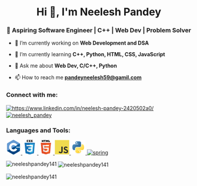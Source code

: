 <h1 align="center">Hi 👋, I'm Neelesh Pandey</h1>
<h3 align="center">🚀 Aspiring Software Engineer | C++ | Web Dev | Problem Solver</h3>

- 🔭 I’m currently working on **Web Development and DSA**

- 🌱 I’m currently learning **C++, Python, HTML, CSS, JavaScript**

- 💬 Ask me about **Web Dev, C/C++, Python**

- 📫 How to reach me **pandeyneelesh59@gamil.com**

<h3 align="left">Connect with me:</h3>
<p align="left">
<a href="https://linkedin.com/in/https://www.linkedin.com/in/neelesh-pandey-2420502a0/" target="blank"><img align="center" src="https://raw.githubusercontent.com/rahuldkjain/github-profile-readme-generator/master/src/images/icons/Social/linked-in-alt.svg" alt="https://www.linkedin.com/in/neelesh-pandey-2420502a0/" height="30" width="40" /></a>
<a href="https://www.leetcode.com/neelesh_pandey" target="blank"><img align="center" src="https://raw.githubusercontent.com/rahuldkjain/github-profile-readme-generator/master/src/images/icons/Social/leet-code.svg" alt="neelesh_pandey" height="30" width="40" /></a>
</p>

<h3 align="left">Languages and Tools:</h3>
<p align="left"> <a href="https://www.w3schools.com/cpp/" target="_blank" rel="noreferrer"> <img src="https://raw.githubusercontent.com/devicons/devicon/master/icons/cplusplus/cplusplus-original.svg" alt="cplusplus" width="40" height="40"/> </a> <a href="https://www.w3schools.com/css/" target="_blank" rel="noreferrer"> <img src="https://raw.githubusercontent.com/devicons/devicon/master/icons/css3/css3-original-wordmark.svg" alt="css3" width="40" height="40"/> </a> <a href="https://www.w3.org/html/" target="_blank" rel="noreferrer"> <img src="https://raw.githubusercontent.com/devicons/devicon/master/icons/html5/html5-original-wordmark.svg" alt="html5" width="40" height="40"/> </a> <a href="https://developer.mozilla.org/en-US/docs/Web/JavaScript" target="_blank" rel="noreferrer"> <img src="https://raw.githubusercontent.com/devicons/devicon/master/icons/javascript/javascript-original.svg" alt="javascript" width="40" height="40"/> </a> <a href="https://www.python.org" target="_blank" rel="noreferrer"> <img src="https://raw.githubusercontent.com/devicons/devicon/master/icons/python/python-original.svg" alt="python" width="40" height="40"/> </a> <a href="https://spring.io/" target="_blank" rel="noreferrer"> <img src="https://www.vectorlogo.zone/logos/springio/springio-icon.svg" alt="spring" width="40" height="40"/> </a> </p>

<p><img align="left" src="https://github-readme-stats.vercel.app/api/top-langs?username=neeleshpandey141&show_icons=true&locale=en&layout=compact" alt="neeleshpandey141" /></p>

<p>&nbsp;<img align="center" src="https://github-readme-stats.vercel.app/api?username=neeleshpandey141&show_icons=true&locale=en" alt="neeleshpandey141" /></p>

<p><img align="center" src="https://github-readme-streak-stats.herokuapp.com/?user=neeleshpandey141&" alt="neeleshpandey141" /></p>
